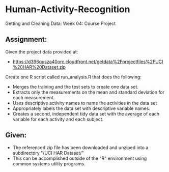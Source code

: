 # Human-Activity-Recognition
Getting and Cleaning Data: Week 04: Course Project

## Assignment: 
Given the project data provided at: 
  * https://d396qusza40orc.cloudfront.net/getdata%2Fprojectfiles%2FUCI%20HAR%20Dataset.zip 

Create one R script called run_analysis.R that does the following:

 * Merges the training and the test sets to create one data set.
 * Extracts only the measurements on the mean and standard deviation for each measurement.
 * Uses descriptive activity names to name the activities in the data set
 * Appropriately labels the data set with descriptive variable names. 
 * Creates a second, independent tidy data set with the average of each variable for each activity and each subject.
 
## Given: 
 * The referenced zip file has been downloaded and unziped into a subdirectory "/UCI HAR Dataset/"
 * This can be accomplished outside of the "R" environment using common systems utility programs.


